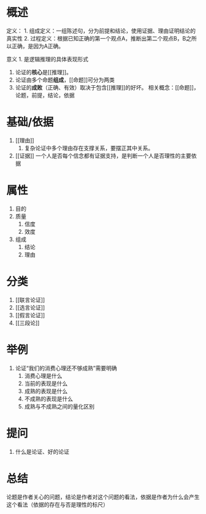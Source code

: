 # 概述
定义：
	1. 组成定义：一组陈述句，分为前提和结论，使用证据、理由证明结论的真实性
	2. 过程定义：根据已知正确的第一个观点A，推断出第二个观点B，B之所以正确，是因为A正确。

意义
	1. 是逻辑推理的具体表现形式

1. 论证的**核心**是[[推理]]。
2. 论证由多个命题**组成**，[[命题]]可分为两类
3. 论证的**成败**（正确、有效）取决于包含[[推理]]的好坏。
相关概念：[[命题]]，论题，前提，结论，依据
# 基础/依据
1. [[理由]]
	1. 复杂论证中多个理由存在支撑关系，要摆正其中关系。
2. [[证据]] 
一个人是否每个信念都有证据支持，是判断一个人是否理性的主要依据
# 属性
1. 目的
2. 质量
	1. 信度
	2. 效度
3. 组成
	1. 结论
	2. 理由
# 分类
1. [[联言论证]] 
2. [[选言论证]] 
3. [[假言论证]] 
4. [[三段论]] 
# 举例
1. 论证“我们的消费心理还不够成熟”需要明确
	1. 消费心理是什么
	2. 当前的表现是什么
	3. 成熟的表现是什么
	4. 不成熟的表现是什么
	5. 成熟与不成熟之间的量化区别
# 提问
1. 什么是论证、好的论证

# 总结
论题是作者关心的问题，结论是作者对这个问题的看法，依据是作者为什么会产生这个看法（依据的存在与否是理性的标尺）